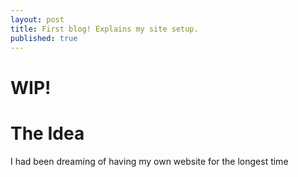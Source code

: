 ```yaml
---
layout: post
title: First blog! Explains my site setup.
published: true
---
```

# WIP!
# The Idea
I had been dreaming of having my own website for the longest time
